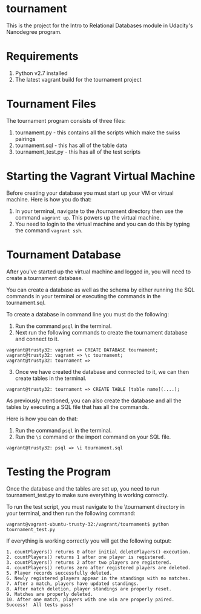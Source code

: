 # tournament

This is the project for the Intro to Relational Databases module in Udacity's Nanodegree program.

# Requirements

1. Python v2.7 installed
2. The latest vagrant build for the tournament project

# Tournament Files

The tournament program consists of three files:

1. tournament.py - this contains all the scripts which make the swiss pairings
2. tournament.sql - this has all of the table data
3. tournament_test.py - this has all of the test scripts

# Starting the Vagrant Virtual Machine

Before creating your database you must start up your VM or virtual machine. Here is how you do that:

1. In your terminal, navigate to the /tournament directory then use the command ```vagrant up```. This powers up the virtual machine.
2. You need to login to the virtual machine and you can do this by typing the command ```vagrant ssh```.

# Tournament Database

After you've started up the virtual machine and logged in, you will need to create a tournament database.

You can create a database as well as the schema by either running the SQL commands in your terminal or executing the commands in the tournament.sql.

To create a database in command line you must do the following:

1. Run the command ```psql``` in the terminal.
2. Next run the following commands to create the tournament database and connect to it.

```
vagrant@trusty32: vagrant => CREATE DATABASE tournament;
vagrant@trusty32: vagrant => \c tournament;
vagrant@trusty32: tournament =>
```

3. Once we have created the database and connected to it, we can then create tables in the terminal.
```
vagrant@trusty32: tournament => CREATE TABLE [table name](....);
```

As previously mentioned, you can also create the database and all the tables by executing a SQL file that has all the commands.

Here is how you can do that:

1. Run the command ```psql``` in the terminal.
2. Run the ```\i``` command or the import command on your SQL file.
```
vagrant@trusty32: psql => \i tournament.sql
```

# Testing the Program

Once the database and the tables are set up, you need to run tournament_test.py to make sure everything is working correctly.

To run the test script, you must navigate to the \tournament directory in your terminal, and then run the following command:

```
vagrant@vagrant-ubuntu-trusty-32:/vagrant/tournament$ python tournament_test.py
```

If everything is working correctly you will get the following output:
```
1. countPlayers() returns 0 after initial deletePlayers() execution.
2. countPlayers() returns 1 after one player is registered.
3. countPlayers() returns 2 after two players are registered.
4. countPlayers() returns zero after registered players are deleted.
5. Player records successfully deleted.
6. Newly registered players appear in the standings with no matches.
7. After a match, players have updated standings.
8. After match deletion, player standings are properly reset.
9. Matches are properly deleted.
10. After one match, players with one win are properly paired.
Success!  All tests pass!
```
